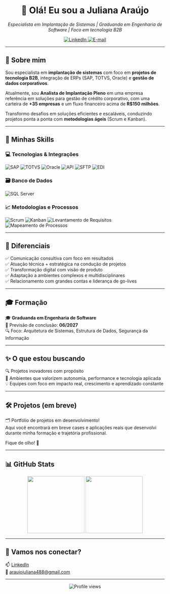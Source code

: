 <h1 align="center">👋 Olá! Eu sou a Juliana Araújo</h1>

<p align="center">
  <i>Especialista em Implantação de Sistemas | Graduanda em Engenharia de Software | Foco em tecnologia B2B</i>
</p>

<p align="center">
  <a href="https://www.linkedin.com/in/anailuj-araújo" target="_blank">
    <img alt="LinkedIn" src="https://img.shields.io/badge/LinkedIn-blue?logo=linkedin&style=flat">
  </a>
  <a href="mailto:araujojuliana488@gmail.com">
    <img alt="E-mail" src="https://img.shields.io/badge/E--mail-red?logo=gmail&style=flat">
  </a>
</p>

---

## 💼 Sobre mim

Sou especialista em **implantação de sistemas** com foco em **projetos de tecnologia B2B**, integração de ERPs (SAP, TOTVS, Oracle) e **gestão de dados corporativos**.

Atualmente, sou **Analista de Implantação Pleno** em uma empresa referência em soluções para gestão de crédito corporativo, com uma carteira de **+35 empresas** e um fluxo financeiro acima de **R$150 milhões**.

Transformo desafios em soluções eficientes e escaláveis, conduzindo projetos ponta a ponta com **metodologias ágeis** (Scrum e Kanban).

---

## 🚀 Minhas Skills

### 💻 Tecnologias & Integrações

![SAP](https://img.shields.io/badge/SAP-0FAAFF?style=flat&logo=sap)
![TOTVS](https://img.shields.io/badge/TOTVS-00ADEF?style=flat)
![Oracle](https://img.shields.io/badge/Oracle-F80000?style=flat&logo=oracle)
![API](https://img.shields.io/badge/API-336699?style=flat)
![SFTP](https://img.shields.io/badge/SFTP-007396?style=flat)
![EDI](https://img.shields.io/badge/EDI-0066CC?style=flat)

### 🗃️ Banco de Dados

![SQL Server](https://img.shields.io/badge/SQL_Server-CC2927?style=flat&logo=microsoft-sql-server)

### 📈 Metodologias e Processos

![Scrum](https://img.shields.io/badge/Scrum-6DB33F?style=flat&logo=scrumalliance)
![Kanban](https://img.shields.io/badge/Kanban-0052CC?style=flat&logo=trello)
![Levantamento de Requisitos](https://img.shields.io/badge/Levantamento%20de%20Requisitos-blue)
![Mapeamento de Processos](https://img.shields.io/badge/Mapeamento%20de%20Processos-teal)

---

## 🌟 Diferenciais

✅ Comunicação consultiva com foco em resultados  
✅ Atuação técnica + estratégica na condução de projetos  
✅ Transformação digital com visão de produto  
✅ Adaptação a ambientes complexos e multidisciplinares  
✅ Relacionamento com grandes contas e liderança de go-lives

---

## 🎓 Formação

🎓 **Graduanda em Engenharia de Software**  
📅 Previsão de conclusão: **06/2027**  
🔍 Foco: Arquitetura de Sistemas, Estrutura de Dados, Segurança da Informação

---

## ✨ O que estou buscando

🔍 Projetos inovadores com propósito  
🚀 Ambientes que valorizem autonomia, performance e tecnologia aplicada  
💡 Equipes com foco em impacto real, crescimento e aprendizado constante

---

## 🛠️ Projetos (em breve)

🗂️ Portfólio de projetos em desenvolvimento!  
Aqui você encontrará em breve cases e aplicações reais que desenvolvi durante minha formação e trajetória profissional.

Fique de olho! 👀

---

## 📊 GitHub Stats

<p align="center">
  <img height="180em" src="https://github-readme-stats.vercel.app/api?username=anailuj-araujo&show_icons=true&theme=default&count_private=true&hide_rank=true&hide_title=true&hide=prs"/>
  <img height="180em" src="https://github-readme-stats.vercel.app/api/top-langs/?username=anailuj-araujo&layout=compact&langs_count=6"/>
</p>

---

## 🤝 Vamos nos conectar?

📫 [LinkedIn](https://www.linkedin.com/in/anailuj-araújo)  
📧 [araujojuliana488@gmail.com](mailto:araujojuliana488@gmail.com)

---

<p align="center">
  <img src="https://komarev.com/ghpvc/?username=anailuj-araujo&style=flat-square&color=blue" alt="Profile views" />
</p>
